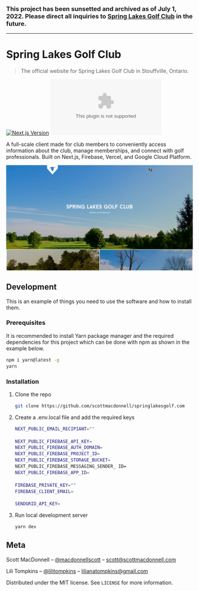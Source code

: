### This project has been sunsetted and archived as of July 1, 2022. Please direct all inquiries to [Spring Lakes Golf Club](https://springlakesgolf.com) in the future.

---

# Spring Lakes Golf Club
> The official website for Spring Lakes Golf Club in Stouffville, Ontario.

[![Next.js Version][next-img]][next-url]
[![GitHub license][license-img]][license-url]

A full-scale client made for club members to conveniently access information about the club, manage memberships, and connect with golf professionals. Built on Next.js, Firebase, Vercel, and Google Cloud Platform.

![](header.png)

## Development

This is an example of things you need to use the software and how to install them.

### Prerequisites

It is recommended to install Yarn package manager and the required dependencies for this project which can be done with npm as shown in the example below.

```sh
npm i yarn@latest -g
yarn
```

### Installation

1. Clone the repo
   ```sh
   git clone https://github.com/scottmacdonnell/springlakesgolf.com
   ```

2. Create a .env.local file and add the required keys
   ```sh
   NEXT_PUBLIC_EMAIL_RECIPIANT=""

   NEXT_PUBLIC_FIREBASE_API_KEY=
   NEXT_PUBLIC_FIREBASE_AUTH_DOMAIN=
   NEXT_PUBLIC_FIREBASE_PROJECT_ID=
   NEXT_PUBLIC_FIREBASE_STORAGE_BUCKET=
   NEXT_PUBLIC_FIREBASE_MESSAGING_SENDER_ ID=
   NEXT_PUBLIC_FIREBASE_APP_ID=

   FIREBASE_PRIVATE_KEY=""
   FIREBASE_CLIENT_EMAIL=

   SENDGRID_API_KEY=
   ```

3. Run local development server
   ```sh
   yarn dev
   ```


## Meta

Scott MacDonnell – [@macdonnellscott](https://github.com/scottmacdonnell) – scott@scottmacdonnell.com

Lili Tompkins – [@lilitompkins](https://github.com/lilitompkins) – lilianatompkins@gmail.com

Distributed under the MIT license. See ``LICENSE`` for more information.

[license-img]: https://img.shields.io/github/license/scottmacdonnell/springlakesgolf.com
[license-url]: https://github.com/scottmacdonnell/springlakesgolf.com/blob/main/LICENSE

[next-img]: https://img.shields.io/github/package-json/dependency-version/scottmacdonnell/springlakesgolf.com/next
[next-url]: https://nextjs.org